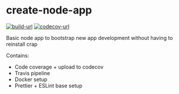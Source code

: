 # create-node-app
[![build-url][build-url-svg]][build-url]
[![codecov-url][codecov-url-svg]][codecov-url]

Basic node app to bootstrap new app development without having to reinstall crap

Contains:
- Code coverage + upload to codecov
- Travis pipeline
- Docker setup
- Prettier + ESLint base setup

[build-url]: https://travis-ci.org/kraftman/create-node-app
[build-url-svg]: https://travis-ci.org/kraftman/create-node-app.svg?branch=master
[codecov-url]: https://codecov.io/gh/kraftman/create-node-app
[codecov-url-svg]: https://codecov.io/gh/kraftman/create-node-app/branch/master/graph/badge.svg
